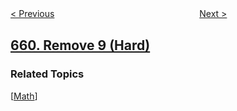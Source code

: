 <!--|This file generated by command(leetcode description); DO NOT EDIT.    |-->
<!--+----------------------------------------------------------------------+-->
<!--|@author    openset <openset.wang@gmail.com>                           |-->
<!--|@link      https://github.com/openset                                 |-->
<!--|@home      https://github.com/openset/leetcode                        |-->
<!--+----------------------------------------------------------------------+-->

[< Previous](../split-array-into-consecutive-subsequences "Split Array into Consecutive Subsequences")
　　　　　　　　　　　　　　　　
[Next >](../image-smoother "Image Smoother")

## [660. Remove 9 (Hard)](https://leetcode.com/problems/remove-9 "移除 9")



### Related Topics
  [[Math](../../tag/math/README.md)]
